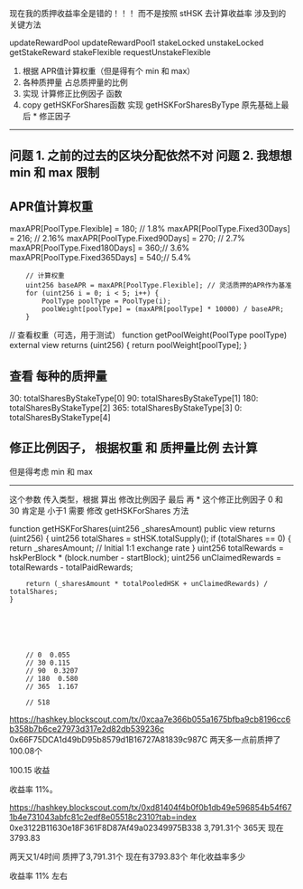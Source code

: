 现在我的质押收益率全是错的！！！
而不是按照 stHSK 去计算收益率
涉及到的 关键方法

updateRewardPool 
updateRewardPool1
stakeLocked
unstakeLocked
getStakeReward
stakeFlexible
requestUnstakeFlexible




1. 根据 APR值计算权重（但是得有个 min 和 max）
2. 各种质押量 占总质押量的比例
3. 实现 计算修正比例因子 函数
4. copy getHSKForShares函数 实现 getHSKForSharesByType
    原先基础上最后 * 修正因子

--------
问题 1. 之前的过去的区块分配依然不对
问题 2. 我想想min 和 max 限制
---------

## APR值计算权重
maxAPR[PoolType.Flexible] = 180;    // 1.8%
        maxAPR[PoolType.Fixed30Days] = 216; // 2.16%
        maxAPR[PoolType.Fixed90Days] = 270; // 2.7%
        maxAPR[PoolType.Fixed180Days] = 360;// 3.6%
        maxAPR[PoolType.Fixed365Days] = 540;// 5.4%

        // 计算权重
        uint256 baseAPR = maxAPR[PoolType.Flexible]; // 灵活质押的APR作为基准
        for (uint256 i = 0; i < 5; i++) {
            PoolType poolType = PoolType(i);
            poolWeight[poolType] = (maxAPR[poolType] * 10000) / baseAPR;
        }


// 查看权重（可选，用于测试）
function getPoolWeight(PoolType poolType) external view returns (uint256) {
    return poolWeight[poolType];
}


## 查看 每种的质押量 
30: totalSharesByStakeType[0]
90: totalSharesByStakeType[1]
180: totalSharesByStakeType[2]
365:  totalSharesByStakeType[3]
0: totalSharesByStakeType[4]


## 修正比例因子， 根据权重 和 质押量比例 去计算
但是得考虑 min 和 max

--------------------------------
这个参数 传入类型，根据
算出 修改比例因子
最后 再 * 这个修正比例因子
0 和 30 肯定是 小于1
需要 修改 getHSKForShares 方法

 function getHSKForShares(uint256 _sharesAmount) public view returns (uint256) {
        uint256 totalShares = stHSK.totalSupply();
        if (totalShares == 0) {
            return _sharesAmount; // Initial 1:1 exchange rate
        }
        uint256 totalRewards = hskPerBlock * (block.number - startBlock);
        uint256 unClaimedRewards = totalRewards - totalPaidRewards;

        return (_sharesAmount * totalPooledHSK + unClaimedRewards) / totalShares;
    }
    





        // 0  0.055
        // 30 0.115
        // 90  0.3207
        // 180  0.580
        // 365  1.167

        // 518


https://hashkey.blockscout.com/tx/0xcaa7e366b055a1675bfba9cb8196cc6b358b7b6ce27973d317e2d82db539236c
0x66F75DCA1d49bD95b8579d1B16727A81839c987C 两天多一点前质押了  100.08个

100.15
收益 

收益率  11%。



https://hashkey.blockscout.com/tx/0xd81404f4b0f0b1db49e596854b54f671b4e731043abfc81c2edf8e05518c2310?tab=index
0xe3122B11630e18F361F8D87Af49a02349975B338 3,791.31个  365天
现在 3793.83

两天又1/4时间
质押了3,791.31个 现在有3793.83个 年化收益率多少

收益率 11% 左右